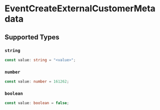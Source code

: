 # EventCreateExternalCustomerMetadata


## Supported Types

### `string`

```typescript
const value: string = "<value>";
```

### `number`

```typescript
const value: number = 161262;
```

### `boolean`

```typescript
const value: boolean = false;
```

